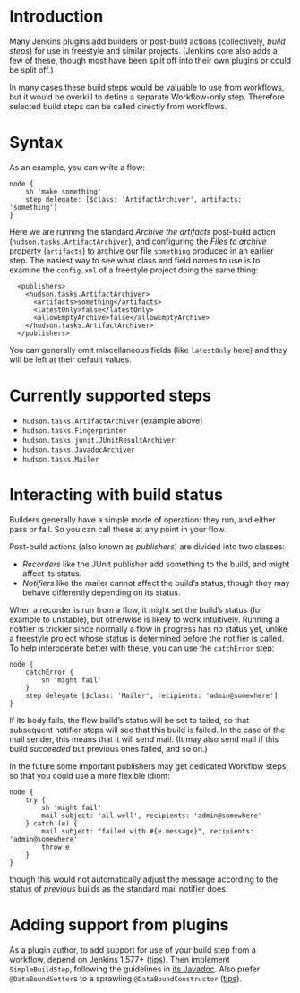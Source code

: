 # Introduction

Many Jenkins plugins add builders or post-build actions (collectively, _build steps_) for use in freestyle and similar projects.
(Jenkins core also adds a few of these, though most have been split off into their own plugins or could be split off.)

In many cases these build steps would be valuable to use from workflows, but it would be overkill to define a separate Workflow-only step.
Therefore selected build steps can be called directly from workflows.

# Syntax

As an example, you can write a flow:

```
node {
    sh 'make something'
    step delegate: [$class: 'ArtifactArchiver', artifacts: 'something']
}
```

Here we are running the standard _Archive the artifacts_ post-build action (`hudson.tasks.ArtifactArchiver`),
and configuring the _Files to archive_ property (`artifacts`) to archive our file `something` produced in an earlier step.
The easiest way to see what class and field names to use is to examine the `config.xml` of a freestyle project doing the same thing:

```
  <publishers>
    <hudson.tasks.ArtifactArchiver>
      <artifacts>something</artifacts>
      <latestOnly>false</latestOnly>
      <allowEmptyArchive>false</allowEmptyArchive>
    </hudson.tasks.ArtifactArchiver>
  </publishers>
```

You can generally omit miscellaneous fields (like `latestOnly` here) and they will be left at their default values.

# Currently supported steps

* `hudson.tasks.ArtifactArchiver` (example above)
* `hudson.tasks.Fingerprinter`
* `hudson.tasks.junit.JUnitResultArchiver`
* `hudson.tasks.JavadocArchiver`
* `hudson.tasks.Mailer`

# Interacting with build status

Builders generally have a simple mode of operation: they run, and either pass or fail.
So you can call these at any point in your flow.

Post-build actions (also known as _publishers_) are divided into two classes:

* _Recorders_ like the JUnit publisher add something to the build, and might affect its status.
* _Notifiers_ like the mailer cannot affect the build’s status, though they may behave differently depending on its status.

When a recorder is run from a flow, it might set the build’s status (for example to unstable), but otherwise is likely to work intuitively.
Running a notifier is trickier since normally a flow in progress has no status yet, unlike a freestyle project whose status is determined before the notifier is called.
To help interoperate better with these, you can use the `catchError` step:

```
node {
    catchError {
        sh 'might fail'
    }
    step delegate [$class: 'Mailer', recipients: 'admin@somewhere']
}
```

If its body fails, the flow build’s status will be set to failed, so that subsequent notifier steps will see that this build is failed.
In the case of the mail sender, this means that it will send mail.
(It may also send mail if this build _succeeded_ but previous ones failed, and so on.)

In the future some important publishers may get dedicated Workflow steps, so that you could use a more flexible idiom:

```
node {
    try {
        sh 'might fail'
        mail subject: 'all well', recipients: 'admin@somewhere'
    } catch (e) {
        mail subject: "failed with #{e.message}", recipients: 'admin@somewhere'
        throw e
    }
}
```

though this would not automatically adjust the message according to the status of _previous_ builds as the standard mail notifier does.

# Adding support from plugins

As a plugin author, to add support for use of your build step from a workflow, depend on Jenkins 1.577+ ([tips](../scm-step/README.md#basic-update)).
Then implement `SimpleBuildStep`, following the guidelines in [its Javadoc](http://javadoc.jenkins-ci.org/jenkins/tasks/SimpleBuildStep.html).
Also prefer `@DataBoundSetter`s to a sprawling `@DataBoundConstructor` ([tips](../scm-step/README.md#constructor-vs-setters)).
